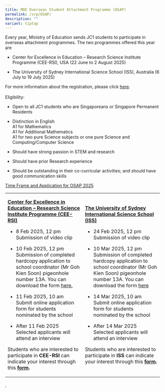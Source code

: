 ```yaml
---
title: MOE Overseas Student Attachment Programme (OSAP)
permalink: /srp/OSAP/
description: ""
variant: tiptap
---
```

<p>Every year, Ministry of Education sends JC1 students to participate in
overseas attachment programmes. The two programmes offered this year are</p>
<ul data-tight="true" class="tight">
<li>
<p>Center for Excellence in Education – Research Science Institute Programme
(CEE-RSI), USA (22 June to 2 August 2025)</p>
</li>
<li>
<p>The University of Sydney International Science School (ISS), Australia
(6 July to 19 July 2025)&nbsp;</p>
</li>
</ul>
<p>For more information about the registration, please click <a href="/files/OSAP_Annex_A_2025.pdf" rel="noopener nofollow" target="_blank">here</a>.<strong> </strong>
<br>
<br>Eligibility:</p>
<ul data-tight="true" class="tight">
<li>
<p>Open to all JC1 students who are Singaporeans or Singapore Permanent Residents</p>
</li>
<li>
<p>Distinction in English
<br>A1 for Mathematics
<br>A1 for Additional Mathematics
<br>A1 for two pure Science subjects or one pure Science and Computing/Computer
Science</p>
</li>
<li>
<p>Should have strong passion in STEM and research</p>
</li>
<li>
<p>Should have prior Research experience</p>
</li>
<li>
<p>Should be outstanding in their co-curricular activities; and should have
good communication skills</p>
</li>
</ul>
<p><u>Time Frame and Application for OSAP 2025</u>
</p>
<table style="minWidth: 50px">
<colgroup>
<col>
<col>
</colgroup>
<tbody>
<tr>
<td rowspan="1" colspan="1">
<p><strong><u>Center for Excellence in Education – Research Science Institute Programme (CEE-RSI)</u></strong>
</p>
<ul data-tight="true" class="tight">
<li>
<p>8 Feb 2025, 12 pm
<br>Submission of video clip</p>
</li>
<li>
<p>10 Feb 2025, 12 pm
<br>Submission of completed hardcopy application to school coordinator (Mr
Goh Kien Soon) pigeonhole number 13A. You can download the form <a href="/files/OSAP_Annex_C_2025__CEE_RSI_.pdf" rel="noopener nofollow" target="_blank">here.</a>
</p>
</li>
<li>
<p>11 Feb 2025, 10 am&nbsp;&nbsp;&nbsp;&nbsp;&nbsp;&nbsp;&nbsp;
<br>Submit online application form for students nominated by the school</p>
</li>
<li>
<p>After 11 Feb 2025
<br>Selected applicants will attend an interview</p>
</li>
</ul>
<p>Students who are interested to participate in <strong>CEE-RSI </strong>can
indicate your interest through this <strong><a href="https://form.gov.sg/678f2e0df1fdcd69fbb78924" rel="noopener noreferrer nofollow" target="_blank">form</a>.</strong>
</p>
</td>
<td rowspan="1" colspan="1">
<p><strong><u>The University of Sydney International Science School (ISS)</u></strong>
</p>
<ul data-tight="true" class="tight">
<li>
<p>24 Feb 2025, 12 pm
<br>Submission of video clip</p>
</li>
<li>
<p>10 Mar 2025, 12 pm
<br>Submission of completed hardcopy application to school coordinator (Mr
Goh Kien Soon) pigeonhole number 13A. You can download the form <a href="/files/OSAP_Annex_C_2025__ISS_.pdf" rel="noopener nofollow" target="_blank">here</a>
</p>
</li>
<li>
<p>14 Mar 2025, 10 am
<br>Submit online application form for students nominated by the school</p>
</li>
<li>
<p>After 14 Mar 2025
<br>Selected applicants will attend an interview</p>
</li>
</ul>
<p>Students who are interested to participate in <strong>ISS </strong>can
indicate your interest through this <strong><a href="https://form.gov.sg/678f2ef5864ffc362d3af6ff" rel="noopener noreferrer nofollow" target="_blank">form</a>.</strong>
</p>
</td>
</tr>
</tbody>
</table>
<p><u>&nbsp;</u>
</p>
<p></p>